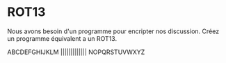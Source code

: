 # ROT13
Nous avons besoin d'un programme pour encripter nos discussion. 
Créez un programme équivalent a un ROT13.

ABCDEFGHIJKLM
|||||||||||||
NOPQRSTUVWXYZ